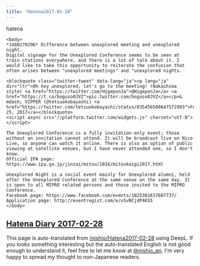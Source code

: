 ```yaml
---
title: "Hatena2017-02-28"
---
```


hatena

```
<body>
*1488270296* Difference between unexplored meeting and unexplored night.
Digital signage for the Unexplored Conference seems to be seen at train stations everywhere, and there is a lot of talk about it. I would like to take this opportunity to reiterate the confusion that often arises between "unexplored meetings" and "unexplored nights.

<blockquote class="twitter-tweet" data-lang="ja"><p lang="ja" dir="ltr">Oh hey unexplored, let's go to the meeting! (Nakashima style) <a href="https://twitter.com/HigeponJa">@HigeponJa</a> <a href="https://t.co/boguso0JVZ">pic.twitter.com/boguso0JVZ</a></p>& mdash; VIPPER (@tetsuokobayashi) <a href="https://twitter.com/tetsuokobayashi/status/835456509647572993">February 25, 2017</a></blockquote>
<script async src="//platform.twitter.com/widgets.js" charset="utf-8"></script>

The Unexplored Conference is a fully invitation-only event; those without an invitation cannot attend. It will be broadcast live on Nico Live, so anyone can watch it online. There is also an option of public viewing at satellite venues, but I have never attended one, so I don't know.
Official IPA page: https://www.ipa.go.jp/jinzai/mitou/2016/mitoukaigi2017.html

Unexplored Night is a social event mainly for Unexplored alumni, held after the Unexplored Conference at the same venue on the same day. It is open to all MIPRO related persons and those invited to the MIPRO Conference.
Facebook page: https://www.facebook.com/events/1025361637607737/
Application page: http://eventregist.com/e/vSvNCjdP4KS5
</body>
```


[Hatena Diary 2017-02-28](https://nishiohirokazu.hatenadiary.org/archive/2017/02/28)
---
This page is auto-translated from [/nishio/Hatena2017-02-28](https://scrapbox.io/nishio/Hatena2017-02-28) using DeepL. If you looks something interesting but the auto-translated English is not good enough to understand it, feel free to let me know at [@nishio_en](https://twitter.com/nishio_en). I'm very happy to spread my thought to non-Japanese readers.
